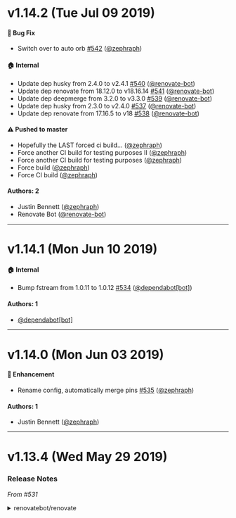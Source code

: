 # v1.14.2 (Tue Jul 09 2019)

#### 🐛  Bug Fix

- Switch over to auto orb [#542](https://github.com/artsy/renovate-config/pull/542) ([@zephraph](https://github.com/zephraph))

#### 🏠  Internal

- Update dep husky from 2.4.0 to v2.4.1 [#540](https://github.com/artsy/renovate-config/pull/540) ([@renovate-bot](https://github.com/renovate-bot))
- Update dep renovate from 18.12.0 to v18.16.14 [#541](https://github.com/artsy/renovate-config/pull/541) ([@renovate-bot](https://github.com/renovate-bot))
- Update dep deepmerge from 3.2.0 to v3.3.0 [#539](https://github.com/artsy/renovate-config/pull/539) ([@renovate-bot](https://github.com/renovate-bot))
- Update dep husky from 2.3.0 to v2.4.0 [#537](https://github.com/artsy/renovate-config/pull/537) ([@renovate-bot](https://github.com/renovate-bot))
- Update dep renovate from 17.16.5 to v18 [#538](https://github.com/artsy/renovate-config/pull/538) ([@renovate-bot](https://github.com/renovate-bot))

#### ⚠️  Pushed to master

- Hopefully the LAST forced ci build...  ([@zephraph](https://github.com/zephraph))
- Force another CI build for testing purposes II  ([@zephraph](https://github.com/zephraph))
- Force another CI build for testing purposes  ([@zephraph](https://github.com/zephraph))
- Force build  ([@zephraph](https://github.com/zephraph))
- Force CI build  ([@zephraph](https://github.com/zephraph))

#### Authors: 2

- Justin Bennett ([@zephraph](https://github.com/zephraph))
- Renovate Bot ([@renovate-bot](https://github.com/renovate-bot))

---

# v1.14.1 (Mon Jun 10 2019)

#### 🏠  Internal

- Bump fstream from 1.0.11 to 1.0.12 [#534](https://github.com/artsy/renovate-config/pull/534) ([@dependabot[bot]](https://github.com/dependabot[bot]))

#### Authors: 1

- [@dependabot[bot]](https://github.com/dependabot[bot])

---

# v1.14.0 (Mon Jun 03 2019)

#### 🚀  Enhancement

- Rename config, automatically merge pins [#535](https://github.com/artsy/renovate-config/pull/535) ([@zephraph](https://github.com/zephraph))

#### Authors: 1

- Justin Bennett ([@zephraph](https://github.com/zephraph))

---

# v1.13.4 (Wed May 29 2019)

### Release Notes

_From #531_

<details>
<summary>renovatebot/renovate</summary>

---

#### 🐛  Bug Fix

- Don't do security PRs w/ renovate [#533](https://github.com/artsy/renovate-config/pull/533) ([@zephraph](https://github.com/zephraph))

#### 🏠  Internal

- Update dep renovate from 17.14.5 to v17.16.5 [#531](https://github.com/artsy/renovate-config/pull/531) ([@renovate-bot](https://github.com/renovate-bot))

#### Authors: 2

- Justin Bennett ([@zephraph](https://github.com/zephraph))
- Renovate Bot ([@renovate-bot](https://github.com/renovate-bot))

---

# v1.13.3 (Fri May 24 2019)

#### 🐛  Bug Fix

- Explicitly ensure orb updates are enabled [#526](https://github.com/artsy/renovate-config/pull/526) ([@zephraph](https://github.com/zephraph))

#### 🏠  Internal

- Update dep renovate from 17.14.3 to v17.14.5 [#524](https://github.com/artsy/renovate-config/pull/524) ([@renovate-bot](https://github.com/renovate-bot))

#### Authors: 2

- Justin Bennett ([@zephraph](https://github.com/zephraph))
- Renovate Bot ([@renovate-bot](https://github.com/renovate-bot))

---

# v1.13.2 (Wed May 22 2019)

#### 🐛  Bug Fix

- Fix renovate config [#522](https://github.com/artsy/renovate-config/pull/522) ([@zephraph](https://github.com/zephraph))

#### 🏠  Internal

- Use renovate lib workflow [#520](https://github.com/artsy/renovate-config/pull/520) ([@zephraph](https://github.com/zephraph))

#### Authors: 1

- Justin Bennett ([@zephraph](https://github.com/zephraph))

---

# v1.13.1 (Tue May 21 2019)

#### 🐛  Bug Fix

- Use canary yarn orb to verify auto release works [#519](https://github.com/artsy/renovate-config/pull/519) ([@zephraph](https://github.com/zephraph))

#### 🏠  Internal

- Update dependency renovate to v17.14.3 [#518](https://github.com/artsy/renovate-config/pull/518) ([@renovate-bot](https://github.com/renovate-bot))
- Update dependency renovate to v17.14.1 [#517](https://github.com/artsy/renovate-config/pull/517) ([@renovate-bot](https://github.com/renovate-bot))
- Update dependency renovate to v17.14.0 [#516](https://github.com/artsy/renovate-config/pull/516) ([@renovate-bot](https://github.com/renovate-bot))
- Update dependency renovate to v17.13.0 [#515](https://github.com/artsy/renovate-config/pull/515) ([@renovate-bot](https://github.com/renovate-bot))
- Update dependency renovate to v17.12.0 [#514](https://github.com/artsy/renovate-config/pull/514) ([@renovate-bot](https://github.com/renovate-bot))
- Update dependency renovate to v17.11.6 [#513](https://github.com/artsy/renovate-config/pull/513) ([@renovate-bot](https://github.com/renovate-bot))

#### ⚠️  Pushed to master

- Use PR based canary of the yarn orb  ([@zephraph](https://github.com/zephraph))

#### Authors: 2

- Justin Bennett ([@zephraph](https://github.com/zephraph))
- Renovate Bot ([@renovate-bot](https://github.com/renovate-bot))

---

# v1.13.0 (Tue May 21 2019)

### Release Notes

_From #512_

<details>
<summary>renovatebot/renovate</summary>

_From #507_

<details>
<summary>renovatebot/renovate</summary>

_From #506_

<details>
<summary>renovatebot/renovate</summary>

_From #497_

<details>
<summary>renovatebot/renovate</summary>

_From #486_

<details>
<summary>renovatebot/renovate</summary>

_From #481_

<details>
<summary>typicode/husky</summary>

### [`v2.3.0`](https://togithub.com/typicode/husky/blob/master/CHANGELOG.md#&#8203;230)

[Compare Source](https://togithub.com/typicode/husky/compare/v2.2.0...v2.3.0)

-   Make `HUSKY_DEBUG=1` effective like `HUSKY_DEBUG=true`
-   Refactor script to point to `run-node/run-node` rather than `.bin/run-node`

</details>

---

_From #480_

<details>
<summary>renovatebot/renovate</summary>

_From #479_

<details>
<summary>renovatebot/renovate</summary>

_From #478_

<details>
<summary>renovatebot/renovate</summary>

_From #477_

<details>
<summary>renovatebot/renovate</summary>

_From #476_

<details>
<summary>renovatebot/renovate</summary>

_From #475_

<details>
<summary>renovatebot/renovate</summary>

_From #474_

<details>
<summary>renovatebot/renovate</summary>

_From #473_

<details>
<summary>renovatebot/renovate</summary>

_From #472_

<details>
<summary>renovatebot/renovate</summary>

_From #471_

<details>
<summary>renovatebot/renovate</summary>

_From #470_

<details>
<summary>renovatebot/renovate</summary>

_From #469_

<details>
<summary>renovatebot/renovate</summary>

_From #467_

<details>
<summary>renovatebot/renovate</summary>

_From #466_

<details>
<summary>renovatebot/renovate</summary>

_From #465_

<details>
<summary>renovatebot/renovate</summary>

_From #464_

<details>
<summary>renovatebot/renovate</summary>

_From #463_

<details>
<summary>renovatebot/renovate</summary>

_From #462_

<details>
<summary>renovatebot/renovate</summary>

_From #461_

<details>
<summary>renovatebot/renovate</summary>

_From #460_

<details>
<summary>renovatebot/renovate</summary>

_From #459_

<details>
<summary>artsy/auto-config</summary>

### [`v1.0.0`](https://togithub.com/artsy/auto-config/blob/master/CHANGELOG.md#v100-Mon-May-06-2019)

[Compare Source](https://togithub.com/artsy/auto-config/compare/v0.1.2...v1.0.0)

##### 💥  Breaking Change

-   Reformat config to package.json to prep for next auto release [#&#8203;15](https://togithub.com/artsy/auto-config/pull/15) ([@&#8203;zephraph](https://togithub.com/zephraph))

##### Authors: 1

-   Justin Bennett ([@&#8203;zephraph](https://togithub.com/zephraph))

* * *

</details>

---

_From #458_

<details>
<summary>artsy/auto-config</summary>

### [`v0.1.2`](https://togithub.com/artsy/auto-config/blob/master/CHANGELOG.md#v012-Mon-May-06-2019)

[Compare Source](https://togithub.com/artsy/auto-config/compare/v0.1.1...v0.1.2)

##### 🐛  Bug Fix

-   Revert "Move config to package.json to prep for next auto release" [#&#8203;14](https://togithub.com/artsy/auto-config/pull/14) ([@&#8203;zephraph](https://togithub.com/zephraph))

##### Authors: 1

-   Justin Bennett ([@&#8203;zephraph](https://togithub.com/zephraph))

* * *

### [`v0.1.1`](https://togithub.com/artsy/auto-config/blob/master/CHANGELOG.md#v011-Mon-May-06-2019)

[Compare Source](https://togithub.com/artsy/auto-config/compare/v0.1.0...v0.1.1)

##### 🐛  Bug Fix

-   Move config to package.json to prep for next auto release [#&#8203;13](https://togithub.com/artsy/auto-config/pull/13) ([@&#8203;zephraph](https://togithub.com/zephraph))

##### 🏠  Internal

-   Update yarn orb to v0.2.0 [#&#8203;12](https://togithub.com/artsy/auto-config/pull/12) ([@&#8203;renovate-bot](https://togithub.com/renovate-bot))
-   Update yarn orb to v0.1.8 [#&#8203;11](https://togithub.com/artsy/auto-config/pull/11) ([@&#8203;renovate-bot](https://togithub.com/renovate-bot))
-   Update yarn orb to v0.1.7 [#&#8203;10](https://togithub.com/artsy/auto-config/pull/10) ([@&#8203;renovate-bot](https://togithub.com/renovate-bot))
-   Update yarn orb to v0.1.6 [#&#8203;9](https://togithub.com/artsy/auto-config/pull/9) ([@&#8203;renovate-bot](https://togithub.com/renovate-bot))

##### Authors: 2

-   Justin Bennett ([@&#8203;zephraph](https://togithub.com/zephraph))
-   Renovate Bot ([@&#8203;renovate-bot](https://togithub.com/renovate-bot))

* * *

</details>

---

_From #457_

<details>
<summary>renovatebot/renovate</summary>

_From #456_

<details>
<summary>facebook/jest</summary>

### [`v24.8.0`](https://togithub.com/facebook/jest/blob/master/CHANGELOG.md#&#8203;2480)

[Compare Source](https://togithub.com/facebook/jest/compare/v24.7.1...v24.8.0)

##### Features

-   `[jest-circus]` Bind to Circus events via an optional event handler on any custom env ([#&#8203;8344](https://togithub.com/facebook/jest/pull/8344)
-   `[expect]` Improve report when matcher fails, part 15 ([#&#8203;8281](https://togithub.com/facebook/jest/pull/8281))
-   `[jest-cli]` Update `--forceExit` and "did not exit for one second" message colors ([#&#8203;8329](https://togithub.com/facebook/jest/pull/8329))
-   `[expect]` Improve report when matcher fails, part 16 ([#&#8203;8306](https://togithub.com/facebook/jest/pull/8306))
-   `[jest-runner]` Pass docblock pragmas to TestEnvironment constructor ([#&#8203;8320](https://togithub.com/facebook/jest/pull/8320))
-   `[docs]` Add DynamoDB guide ([#&#8203;8319](https://togithub.com/facebook/jest/pull/8319))
-   `[expect]` Improve report when matcher fails, part 17 ([#&#8203;8349](https://togithub.com/facebook/jest/pull/8349))
-   `[expect]` Improve report when matcher fails, part 18 ([#&#8203;8356](https://togithub.com/facebook/jest/pull/8356))
-   `[expect]` Improve report when matcher fails, part 19 ([#&#8203;8367](https://togithub.com/facebook/jest/pull/8367))

##### Fixes

-   `[jest-each]` Fix bug with placeholder values ([#&#8203;8289](https://togithub.com/facebook/jest/pull/8289))
-   `[jest-snapshot]` Inline snapshots: do not indent empty lines ([#&#8203;8277](https://togithub.com/facebook/jest/pull/8277))
-   `[@jest/runtime, @&#8203;jest/transform]` Allow custom transforms for JSON dependencies ([#&#8203;2578](https://togithub.com/facebook/jest/pull/2578))
-   `[jest-core]` Make `detectOpenHandles` imply `runInBand` ([#&#8203;8283](https://togithub.com/facebook/jest/pull/8283))
-   `[jest-haste-map]` Fix the `mapper` option which was incorrectly ignored ([#&#8203;8299](https://togithub.com/facebook/jest/pull/8299))
-   `[jest-jasmine2]` Fix describe return value warning being shown if the describe function throws ([#&#8203;8335](https://togithub.com/facebook/jest/pull/8335))
-   `[jest-environment-jsdom]` Re-declare global prototype of JSDOMEnvironment ([#&#8203;8352](https://togithub.com/facebook/jest/pull/8352))
-   `[jest-snapshot]` Handle arrays when merging snapshots ([#&#8203;7089](https://togithub.com/facebook/jest/pull/7089))
-   `[expect]` Extract names of async and generator functions ([#&#8203;8362](https://togithub.com/facebook/jest/pull/8362))
-   `[jest-runtime]` Fix virtual mocks not being unmockable after previously being mocked ([#&#8203;8396](https://togithub.com/facebook/jest/pull/8396))
-   `[jest-transform]` Replace special characters in transform cache filenames to support Windows ([#&#8203;8353](https://togithub.com/facebook/jest/pull/8353))
-   `[jest-config]` Allow exactly one project ([#&#8203;7498](https://togithub.com/facebook/jest/pull/7498))

##### Chore & Maintenance

-   `[expect]` Fix label and add opposite assertion for toEqual tests ([#&#8203;8288](https://togithub.com/facebook/jest/pull/8288))
-   `[docs]` Mention Jest MongoDB Preset ([#&#8203;8318](https://togithub.com/facebook/jest/pull/8318))
-   `[@jest/reporters]` Migrate away from `istanbul-api` ([#&#8203;8294](https://togithub.com/facebook/jest/pull/8294))
-   `[*]` Delete obsolete emails tag from header comment in test files ([#&#8203;8377](https://togithub.com/facebook/jest/pull/8377))
-   `[expect]` optimize compare nodes ([#&#8203;8368](https://togithub.com/facebook/jest/pull/8368))
-   `[docs]` Fix typo in MockFunctionAPI.md ([#&#8203;8406](https://togithub.com/facebook/jest/pull/8406))

##### Performance

-   `[jest-runtime]` Fix module registry memory leak ([#&#8203;8282](https://togithub.com/facebook/jest/pull/8282))
-   `[jest-resolve]` optimize resolve module path ([#&#8203;8388](https://togithub.com/facebook/jest/pull/8388))
-   `[jest-resolve]` cache current directory ([#&#8203;8412](https://togithub.com/facebook/jest/pull/8412))
-   `[jest-get-type]` Simplify checking for primitive ([#&#8203;8416](https://togithub.com/facebook/jest/pull/8416))

</details>

---

_From #455_

<details>
<summary>renovatebot/renovate</summary>

_From #454_

<details>
<summary>renovatebot/renovate</summary>

_From #453_

<details>
<summary>renovatebot/renovate</summary>

_From #452_

<details>
<summary>renovatebot/renovate</summary>

_From #451_

<details>
<summary>renovatebot/renovate</summary>

_From #450_

<details>
<summary>typicode/husky</summary>

### [`v2.2.0`](https://togithub.com/typicode/husky/blob/master/CHANGELOG.md#&#8203;220)

[Compare Source](https://togithub.com/typicode/husky/compare/v2.1.0...v2.2.0)

-   Improve Git worktree support

</details>

---

_From #449_

<details>
<summary>renovatebot/renovate</summary>

_From #448_

<details>
<summary>renovatebot/renovate</summary>

_From #447_

<details>
<summary>renovatebot/renovate</summary>

_From #446_

<details>
<summary>renovatebot/renovate</summary>

---

#### 🚀  Enhancement

- Create dep PRs for any omkase packages [#509](https://github.com/artsy/renovate-config/pull/509) ([@zephraph](https://github.com/zephraph))

#### 🏠  Internal

- Update dependency renovate to v17.11.4 [#512](https://github.com/artsy/renovate-config/pull/512) ([@renovate-bot](https://github.com/renovate-bot))
- Update dependency renovate to v17.11.3 [#511](https://github.com/artsy/renovate-config/pull/511) ([@renovate-bot](https://github.com/renovate-bot))
- Update dependency renovate to v17.11.1 [#507](https://github.com/artsy/renovate-config/pull/507) ([@renovate-bot](https://github.com/renovate-bot))
- Update yarn orb to v1.1.1 [#508](https://github.com/artsy/renovate-config/pull/508) ([@renovate-bot](https://github.com/renovate-bot))
- Update dependency renovate to v17.11.0 [#506](https://github.com/artsy/renovate-config/pull/506) ([@renovate-bot](https://github.com/renovate-bot))
- Update dependency renovate to v17.10.2 [#505](https://github.com/artsy/renovate-config/pull/505) ([@renovate-bot](https://github.com/renovate-bot))
- Update dependency renovate to v17.9.0 [#504](https://github.com/artsy/renovate-config/pull/504) ([@renovate-bot](https://github.com/renovate-bot))
- Update dependency renovate to v17.8.4 [#503](https://github.com/artsy/renovate-config/pull/503) ([@renovate-bot](https://github.com/renovate-bot))
- Update dependency renovate to v17.8.3 [#502](https://github.com/artsy/renovate-config/pull/502) ([@renovate-bot](https://github.com/renovate-bot))
- Update dependency renovate to v17.8.2 [#501](https://github.com/artsy/renovate-config/pull/501) ([@renovate-bot](https://github.com/renovate-bot))
- Update dependency renovate to v17.8.0 [#500](https://github.com/artsy/renovate-config/pull/500) ([@renovate-bot](https://github.com/renovate-bot))
- Update dependency renovate to v17.7.11 [#499](https://github.com/artsy/renovate-config/pull/499) ([@renovate-bot](https://github.com/renovate-bot))
- Update dependency renovate to v17.7.10 [#498](https://github.com/artsy/renovate-config/pull/498) ([@renovate-bot](https://github.com/renovate-bot))
- Update dependency renovate to v17.7.9 [#497](https://github.com/artsy/renovate-config/pull/497) ([@renovate-bot](https://github.com/renovate-bot))
- Update dependency renovate to v17.7.8 [#496](https://github.com/artsy/renovate-config/pull/496) ([@renovate-bot](https://github.com/renovate-bot))
- Update dependency renovate to v17.7.7 [#495](https://github.com/artsy/renovate-config/pull/495) ([@renovate-bot](https://github.com/renovate-bot))
- Update dependency renovate to v17.7.6 [#494](https://github.com/artsy/renovate-config/pull/494) ([@renovate-bot](https://github.com/renovate-bot))
- Update dependency renovate to v17.7.4 [#493](https://github.com/artsy/renovate-config/pull/493) ([@renovate-bot](https://github.com/renovate-bot))
- Update dependency renovate to v17.7.2 [#492](https://github.com/artsy/renovate-config/pull/492) ([@renovate-bot](https://github.com/renovate-bot))
- Update dependency renovate to v17.6.5 [#491](https://github.com/artsy/renovate-config/pull/491) ([@renovate-bot](https://github.com/renovate-bot))
- Update dependency renovate to v17.6.4 [#490](https://github.com/artsy/renovate-config/pull/490) ([@renovate-bot](https://github.com/renovate-bot))
- Update dependency renovate to v17.6.3 [#489](https://github.com/artsy/renovate-config/pull/489) ([@renovate-bot](https://github.com/renovate-bot))
- Update dependency renovate to v17.6.1 [#488](https://github.com/artsy/renovate-config/pull/488) ([@renovate-bot](https://github.com/renovate-bot))
- Update dependency renovate to v17.5.1 [#487](https://github.com/artsy/renovate-config/pull/487) ([@renovate-bot](https://github.com/renovate-bot))
- Update dependency renovate to v17.5.0 [#486](https://github.com/artsy/renovate-config/pull/486) ([@renovate-bot](https://github.com/renovate-bot))
- Update dependency renovate to v17.4.1 [#485](https://github.com/artsy/renovate-config/pull/485) ([@renovate-bot](https://github.com/renovate-bot))
- Update dependency renovate to v17.3.9 [#484](https://github.com/artsy/renovate-config/pull/484) ([@renovate-bot](https://github.com/renovate-bot))
- Update dependency renovate to v17.3.8 [#483](https://github.com/artsy/renovate-config/pull/483) ([@renovate-bot](https://github.com/renovate-bot))
- Update dependency renovate to v17.3.5 [#482](https://github.com/artsy/renovate-config/pull/482) ([@renovate-bot](https://github.com/renovate-bot))
- Update dependency husky to v2.3.0 [#481](https://github.com/artsy/renovate-config/pull/481) ([@renovate-bot](https://github.com/renovate-bot))
- Update dependency renovate to v17.3.3 [#480](https://github.com/artsy/renovate-config/pull/480) ([@renovate-bot](https://github.com/renovate-bot))
- Update dependency renovate to v17.3.1 [#479](https://github.com/artsy/renovate-config/pull/479) ([@renovate-bot](https://github.com/renovate-bot))
- Update dependency renovate to v17.3.0 [#478](https://github.com/artsy/renovate-config/pull/478) ([@renovate-bot](https://github.com/renovate-bot))
- Update dependency renovate to v17.2.7 [#477](https://github.com/artsy/renovate-config/pull/477) ([@renovate-bot](https://github.com/renovate-bot))
- Update dependency renovate to v17.2.5 [#476](https://github.com/artsy/renovate-config/pull/476) ([@renovate-bot](https://github.com/renovate-bot))
- Update dependency renovate to v17.2.4 [#475](https://github.com/artsy/renovate-config/pull/475) ([@renovate-bot](https://github.com/renovate-bot))
- Update dependency renovate to v17.2.3 [#474](https://github.com/artsy/renovate-config/pull/474) ([@renovate-bot](https://github.com/renovate-bot))
- Update dependency renovate to v17.2.2 [#473](https://github.com/artsy/renovate-config/pull/473) ([@renovate-bot](https://github.com/renovate-bot))
- Update dependency renovate to v17.2.1 [#472](https://github.com/artsy/renovate-config/pull/472) ([@renovate-bot](https://github.com/renovate-bot))
- Update dependency renovate to v17.2.0 [#471](https://github.com/artsy/renovate-config/pull/471) ([@renovate-bot](https://github.com/renovate-bot))
- Update dependency renovate to v17.1.0 [#470](https://github.com/artsy/renovate-config/pull/470) ([@renovate-bot](https://github.com/renovate-bot))
- Update dependency renovate to v17 [#469](https://github.com/artsy/renovate-config/pull/469) ([@renovate-bot](https://github.com/renovate-bot) [@zephraph](https://github.com/zephraph))
- Update dependency renovate to v16.13.5 [#467](https://github.com/artsy/renovate-config/pull/467) ([@renovate-bot](https://github.com/renovate-bot))
- Update dependency renovate to v16.13.4 [#466](https://github.com/artsy/renovate-config/pull/466) ([@renovate-bot](https://github.com/renovate-bot))
- Update dependency renovate to v16.13.3 [#465](https://github.com/artsy/renovate-config/pull/465) ([@renovate-bot](https://github.com/renovate-bot))
- Update dependency renovate to v16.13.1 [#464](https://github.com/artsy/renovate-config/pull/464) ([@renovate-bot](https://github.com/renovate-bot))
- Update dependency renovate to v16.13.0 [#463](https://github.com/artsy/renovate-config/pull/463) ([@renovate-bot](https://github.com/renovate-bot))
- Update dependency renovate to v16.12.2 [#462](https://github.com/artsy/renovate-config/pull/462) ([@renovate-bot](https://github.com/renovate-bot))
- Update dependency renovate to v16.12.1 [#461](https://github.com/artsy/renovate-config/pull/461) ([@renovate-bot](https://github.com/renovate-bot))
- Update dependency renovate to v16.12.0 [#460](https://github.com/artsy/renovate-config/pull/460) ([@renovate-bot](https://github.com/renovate-bot))
- Update dependency @artsy/auto-config to v1 [#459](https://github.com/artsy/renovate-config/pull/459) ([@renovate-bot](https://github.com/renovate-bot))
- Update dependency @artsy/auto-config to v0.1.2 [#458](https://github.com/artsy/renovate-config/pull/458) ([@renovate-bot](https://github.com/renovate-bot))
- Update dependency renovate to v16.11.0 [#457](https://github.com/artsy/renovate-config/pull/457) ([@renovate-bot](https://github.com/renovate-bot))
- Update dependency jest to v24.8.0 [#456](https://github.com/artsy/renovate-config/pull/456) ([@renovate-bot](https://github.com/renovate-bot))
- Update dependency renovate to v16.10.8 [#455](https://github.com/artsy/renovate-config/pull/455) ([@renovate-bot](https://github.com/renovate-bot))
- Update dependency renovate to v16.10.7 [#454](https://github.com/artsy/renovate-config/pull/454) ([@renovate-bot](https://github.com/renovate-bot))
- Update dependency renovate to v16.10.6 [#453](https://github.com/artsy/renovate-config/pull/453) ([@renovate-bot](https://github.com/renovate-bot))
- Update dependency renovate to v16.10.4 [#452](https://github.com/artsy/renovate-config/pull/452) ([@renovate-bot](https://github.com/renovate-bot))
- Update dependency renovate to v16.10.3 [#451](https://github.com/artsy/renovate-config/pull/451) ([@renovate-bot](https://github.com/renovate-bot))
- Update dependency husky to v2.2.0 [#450](https://github.com/artsy/renovate-config/pull/450) ([@renovate-bot](https://github.com/renovate-bot))
- Update dependency renovate to v16.10.1 [#449](https://github.com/artsy/renovate-config/pull/449) ([@renovate-bot](https://github.com/renovate-bot))
- Update dependency renovate to v16.10.0 [#448](https://github.com/artsy/renovate-config/pull/448) ([@renovate-bot](https://github.com/renovate-bot))
- Update dependency renovate to v16.9.2 [#447](https://github.com/artsy/renovate-config/pull/447) ([@renovate-bot](https://github.com/renovate-bot))
- Update dependency renovate to v16.9.0 [#446](https://github.com/artsy/renovate-config/pull/446) ([@renovate-bot](https://github.com/renovate-bot))

#### Authors: 2

- Justin Bennett ([@zephraph](https://github.com/zephraph))
- Renovate Bot ([@renovate-bot](https://github.com/renovate-bot))

---

# v1.12.1 (Wed May 01 2019)

#### 🐛  Bug Fix

- Fix malformed @artsy:lib config [#445](https://github.com/artsy/renovate-config/pull/445) ([@zephraph](https://github.com/zephraph))

#### Authors: 1

- Justin Bennett ([@zephraph](https://github.com/zephraph))

---

# v1.12.0 (Tue Apr 30 2019)

#### 🚀  Enhancement

- Always default to trivial on dep updates [#444](https://github.com/artsy/renovate-config/pull/444) ([@zephraph](https://github.com/zephraph))

#### Authors: 1

- Justin Bennett ([@zephraph](https://github.com/zephraph))

---

# v1.11.1 (Tue Apr 30 2019)

#### 🐛  Bug Fix

- Ensure minor dep updates are automerged [#443](https://github.com/artsy/renovate-config/pull/443) ([@zephraph](https://github.com/zephraph))

#### Authors: 1

- Justin Bennett ([@zephraph](https://github.com/zephraph))

---

# v1.11.0 (Tue Apr 30 2019)

#### 🚀  Enhancement

- Create a group for non-artsy dependencies [#442](https://github.com/artsy/renovate-config/pull/442) ([@zephraph](https://github.com/zephraph))

#### Authors: 1

- Justin Bennett ([@zephraph](https://github.com/zephraph))

---

# v1.10.2 (Tue Apr 30 2019)

#### 🐛  Bug Fix

- auto merge minors by default, make artsy specific pr comments [#441](https://github.com/artsy/renovate-config/pull/441) ([@zephraph](https://github.com/zephraph))

#### 🏠  Internal

- Update dependency renovate to v16.8.2 [#439](https://github.com/artsy/renovate-config/pull/439) ([@renovate-bot](https://github.com/renovate-bot))

#### Authors: 2

- Justin Bennett ([@zephraph](https://github.com/zephraph))
- Renovate Bot ([@renovate-bot](https://github.com/renovate-bot))

---

# v1.10.1 (Tue Apr 30 2019)

#### 🐛  Bug Fix

- Don't use version label on apps [#440](https://github.com/artsy/renovate-config/pull/440) ([@zephraph](https://github.com/zephraph))

#### 🏠  Internal

- Update dependency renovate to v16.8.1 [#438](https://github.com/artsy/renovate-config/pull/438) ([@renovate-bot](https://github.com/renovate-bot))
- Update dependency renovate to v16.8.0 [#437](https://github.com/artsy/renovate-config/pull/437) ([@renovate-bot](https://github.com/renovate-bot))
- Update dependency renovate to v16.7.5 [#436](https://github.com/artsy/renovate-config/pull/436) ([@renovate-bot](https://github.com/renovate-bot))

#### Authors: 2

- Justin Bennett ([@zephraph](https://github.com/zephraph))
- Renovate Bot ([@renovate-bot](https://github.com/renovate-bot))

---

# v1.10.0 (Mon Apr 29 2019)

#### 🚀  Enhancement

- Automerge minors on issue approvals [#435](https://github.com/artsy/renovate-config/pull/435) ([@zephraph](https://github.com/zephraph))

#### Authors: 1

- Justin Bennett ([@zephraph](https://github.com/zephraph))

---

# v1.9.1 (Sun Apr 28 2019)

#### 🐛  Bug Fix

- Remove global master issue flag as it's no longer needed [#434](https://github.com/artsy/renovate-config/pull/434) ([@zephraph](https://github.com/zephraph))

#### 🏠  Internal

- Update dependency renovate to v16.7.4 [#433](https://github.com/artsy/renovate-config/pull/433) ([@renovate-bot](https://github.com/renovate-bot))
- Update dependency renovate to v16.7.1 [#432](https://github.com/artsy/renovate-config/pull/432) ([@renovate-bot](https://github.com/renovate-bot))
- Update dependency renovate to v16.7.0 [#431](https://github.com/artsy/renovate-config/pull/431) ([@renovate-bot](https://github.com/renovate-bot))
- Pin dependencies [#430](https://github.com/artsy/renovate-config/pull/430) ([@renovate-bot](https://github.com/renovate-bot))

#### Authors: 2

- Justin Bennett ([@zephraph](https://github.com/zephraph))
- Renovate Bot ([@renovate-bot](https://github.com/renovate-bot))

---

# v1.9.0 (Sun Apr 28 2019)

#### 🚀  Enhancement

- Add app & lib presets [#429](https://github.com/artsy/renovate-config/pull/429) ([@zephraph](https://github.com/zephraph))

#### Authors: 1

- Justin Bennett ([@zephraph](https://github.com/zephraph))

---

# v1.8.2 (Sat Apr 27 2019)

#### 🐛  Bug Fix

- Add masterIssue to attempt to force masterIssueApproval [#428](https://github.com/artsy/renovate-config/pull/428) ([@zephraph](https://github.com/zephraph))

#### 🏠  Internal

- Update dependency renovate to v16.6.3 [#427](https://github.com/artsy/renovate-config/pull/427) ([@renovate-bot](https://github.com/renovate-bot))

#### Authors: 2

- Justin Bennett ([@zephraph](https://github.com/zephraph))
- Renovate Bot ([@renovate-bot](https://github.com/renovate-bot))

---

# v1.8.1 (Fri Apr 26 2019)

#### 🐛  Bug Fix

- Make approval workflow duplicate of default [#426](https://github.com/artsy/renovate-config/pull/426) ([@zephraph](https://github.com/zephraph))

#### 🏠  Internal

- Update dependency renovate to v16.6.2 [#425](https://github.com/artsy/renovate-config/pull/425) ([@renovate-bot](https://github.com/renovate-bot))

#### Authors: 2

- Justin Bennett ([@zephraph](https://github.com/zephraph))
- Renovate Bot ([@renovate-bot](https://github.com/renovate-bot))

---

# v1.8.0 (Fri Apr 26 2019)

#### 🚀  Enhancement

- Update yarn orb [#422](https://github.com/artsy/renovate-config/pull/422) ([@zephraph](https://github.com/zephraph))
- Adds new approval workflow [#416](https://github.com/artsy/renovate-config/pull/416) ([@zephraph](https://github.com/zephraph))

#### 🏠  Internal

- Update dependency renovate to v16.6.1 [#424](https://github.com/artsy/renovate-config/pull/424) ([@renovate-bot](https://github.com/renovate-bot))
- Update dependency renovate to v16.5.11 [#423](https://github.com/artsy/renovate-config/pull/423) ([@renovate-bot](https://github.com/renovate-bot))
- Update dependency renovate to v16.5.10 [#421](https://github.com/artsy/renovate-config/pull/421) ([@renovate-bot](https://github.com/renovate-bot))
- Update dependency renovate to v16.5.9 [#420](https://github.com/artsy/renovate-config/pull/420) ([@renovate-bot](https://github.com/renovate-bot))
- Update dependency renovate to v16.5.8 [#419](https://github.com/artsy/renovate-config/pull/419) ([@renovate-bot](https://github.com/renovate-bot))
- Update dependency renovate to v16.5.7 [#418](https://github.com/artsy/renovate-config/pull/418) ([@renovate-bot](https://github.com/renovate-bot))
- Update dependency renovate to v16.5.5 [#417](https://github.com/artsy/renovate-config/pull/417) ([@renovate-bot](https://github.com/renovate-bot))
- Update dependency renovate to v16.5.4 [#415](https://github.com/artsy/renovate-config/pull/415) ([@renovate-bot](https://github.com/renovate-bot))
- Update dependency renovate to v16.5.3 [#414](https://github.com/artsy/renovate-config/pull/414) ([@renovate-bot](https://github.com/renovate-bot))
- Update dependency renovate to v16.5.2 [#413](https://github.com/artsy/renovate-config/pull/413) ([@renovate-bot](https://github.com/renovate-bot))
- Update dependency renovate to v16.5.1 [#412](https://github.com/artsy/renovate-config/pull/412) ([@renovate-bot](https://github.com/renovate-bot))
- Update dependency renovate to v16.3.0 [#411](https://github.com/artsy/renovate-config/pull/411) ([@renovate-bot](https://github.com/renovate-bot))
- Update dependency renovate to v16.2.0 [#410](https://github.com/artsy/renovate-config/pull/410) ([@renovate-bot](https://github.com/renovate-bot))
- Update dependency renovate to v16.1.5 [#409](https://github.com/artsy/renovate-config/pull/409) ([@renovate-bot](https://github.com/renovate-bot))
- Update dependency renovate to v16.1.3 [#408](https://github.com/artsy/renovate-config/pull/408) ([@renovate-bot](https://github.com/renovate-bot))
- Update dependency renovate to v16.1.2 [#407](https://github.com/artsy/renovate-config/pull/407) ([@renovate-bot](https://github.com/renovate-bot))
- Update dependency renovate to v16.1.1 [#406](https://github.com/artsy/renovate-config/pull/406) ([@renovate-bot](https://github.com/renovate-bot))
- Update dependency renovate to v16.1.0 [#405](https://github.com/artsy/renovate-config/pull/405) ([@renovate-bot](https://github.com/renovate-bot))
- Update dependency renovate to v16.0.5 [#404](https://github.com/artsy/renovate-config/pull/404) ([@renovate-bot](https://github.com/renovate-bot))
- Update dependency renovate to v16.0.4 [#403](https://github.com/artsy/renovate-config/pull/403) ([@renovate-bot](https://github.com/renovate-bot))
- Update dependency renovate to v16 [#402](https://github.com/artsy/renovate-config/pull/402) ([@renovate-bot](https://github.com/renovate-bot))
- Update dependency renovate to v15.17.1 [#401](https://github.com/artsy/renovate-config/pull/401) ([@renovate-bot](https://github.com/renovate-bot))
- Update dependency renovate to v15.17.0 [#400](https://github.com/artsy/renovate-config/pull/400) ([@renovate-bot](https://github.com/renovate-bot))
- Update dependency renovate to v15.15.1 [#399](https://github.com/artsy/renovate-config/pull/399) ([@renovate-bot](https://github.com/renovate-bot))
- Update dependency renovate to v15.15.0 [#398](https://github.com/artsy/renovate-config/pull/398) ([@renovate-bot](https://github.com/renovate-bot))
- Update dependency renovate to v15.14.0 [#397](https://github.com/artsy/renovate-config/pull/397) ([@renovate-bot](https://github.com/renovate-bot))
- Update dependency renovate to v15.13.3 [#396](https://github.com/artsy/renovate-config/pull/396) ([@renovate-bot](https://github.com/renovate-bot))
- Update dependency renovate to v15.13.1 [#395](https://github.com/artsy/renovate-config/pull/395) ([@renovate-bot](https://github.com/renovate-bot))
- Update dependency renovate to v15.13.0  ([@renovate-bot](https://github.com/renovate-bot))
- Update dependency renovate to v15.12.2  ([@renovate-bot](https://github.com/renovate-bot))
- Update dependency renovate to v15.11.6  ([@renovate-bot](https://github.com/renovate-bot))
- Update dependency renovate to v15.11.5  ([@renovate-bot](https://github.com/renovate-bot))
- Update dependency renovate to v15.11.3  ([@renovate-bot](https://github.com/renovate-bot))
- Update dependency renovate to v15.11.1  ([@renovate-bot](https://github.com/renovate-bot))
- Update dependency renovate to v15.11.0  ([@renovate-bot](https://github.com/renovate-bot))
- Update dependency renovate to v15.10.2  ([@renovate-bot](https://github.com/renovate-bot))
- Update dependency renovate to v15.10.1  ([@renovate-bot](https://github.com/renovate-bot))
- Update dependency renovate to v15.10.0  ([@renovate-bot](https://github.com/renovate-bot))
- Update dependency renovate to v15.9.0  ([@renovate-bot](https://github.com/renovate-bot))
- Update dependency renovate to v15.8.1  ([@renovate-bot](https://github.com/renovate-bot))
- Update dependency renovate to v15.7.0  ([@renovate-bot](https://github.com/renovate-bot))
- Update dependency renovate to v15.6.1  ([@renovate-bot](https://github.com/renovate-bot))
- Update dependency renovate to v15.6.0  ([@renovate-bot](https://github.com/renovate-bot))
- Update dependency renovate to v15.5.3  ([@renovate-bot](https://github.com/renovate-bot))
- Update dependency renovate to v15.5.2  ([@renovate-bot](https://github.com/renovate-bot))
- Update dependency renovate to v15.4.3  ([@renovate-bot](https://github.com/renovate-bot))
- Update dependency renovate to v15.2.7  ([@renovate-bot](https://github.com/renovate-bot))
- Update dependency renovate to v15.2.5  ([@renovate-bot](https://github.com/renovate-bot))
- Update dependency renovate to v15.2.3  ([@renovate-bot](https://github.com/renovate-bot))
- Update dependency renovate to v15.2.0  ([@renovate-bot](https://github.com/renovate-bot))
- Update dependency renovate to v15.1.3  ([@renovate-bot](https://github.com/renovate-bot))
- Update dependency jest to v24.7.1  ([@renovate-bot](https://github.com/renovate-bot))
- Update dependency renovate to v15.1.2  ([@renovate-bot](https://github.com/renovate-bot))
- Update dependency jest to v24.7.0  ([@renovate-bot](https://github.com/renovate-bot))
- Update dependency renovate to v15.1.1  ([@renovate-bot](https://github.com/renovate-bot))
- Update dependency renovate to v15  ([@renovate-bot](https://github.com/renovate-bot))
- Update dependency jest to v24.6.0  ([@renovate-bot](https://github.com/renovate-bot))
- Update dependency renovate to v14.59.4  ([@renovate-bot](https://github.com/renovate-bot))
- Update dependency renovate to v14.59.1  ([@renovate-bot](https://github.com/renovate-bot))
- Update dependency renovate to v14.58.1  ([@renovate-bot](https://github.com/renovate-bot))
- Update dependency renovate to v14.58.0  ([@renovate-bot](https://github.com/renovate-bot))
- Update dependency renovate to v14.57.6  ([@renovate-bot](https://github.com/renovate-bot))
- Update dependency renovate to v14.57.5  ([@renovate-bot](https://github.com/renovate-bot))
- Update dependency renovate to v14.57.4  ([@renovate-bot](https://github.com/renovate-bot))
- Update dependency renovate to v14.57.3  ([@renovate-bot](https://github.com/renovate-bot))
- Update dependency renovate to v14.57.2  ([@renovate-bot](https://github.com/renovate-bot))
- Update dependency renovate to v14.57.1  ([@renovate-bot](https://github.com/renovate-bot))
- Update dependency renovate to v14.57.0  ([@renovate-bot](https://github.com/renovate-bot))
- Update dependency renovate to v14.56.9  ([@renovate-bot](https://github.com/renovate-bot))
- Update dependency renovate to v14.56.7  ([@renovate-bot](https://github.com/renovate-bot))
- Update dependency renovate to v14.56.5  ([@renovate-bot](https://github.com/renovate-bot))
- Update dependency renovate to v14.56.4  ([@renovate-bot](https://github.com/renovate-bot))
- Update dependency renovate to v14.56.0  ([@renovate-bot](https://github.com/renovate-bot))
- Update dependency renovate to v14.55.3  ([@renovate-bot](https://github.com/renovate-bot))
- Update dependency renovate to v14.55.2  ([@renovate-bot](https://github.com/renovate-bot))
- Update dependency renovate to v14.55.0  ([@renovate-bot](https://github.com/renovate-bot))
- Update dependency renovate to v14.54.10  ([@renovate-bot](https://github.com/renovate-bot))
- Update dependency renovate to v14.54.9  ([@renovate-bot](https://github.com/renovate-bot))
- Update dependency renovate to v14.54.7  ([@renovate-bot](https://github.com/renovate-bot))
- Update dependency renovate to v14.54.6  ([@renovate-bot](https://github.com/renovate-bot))
- Update dependency renovate to v14.54.5  ([@renovate-bot](https://github.com/renovate-bot))
- Update dependency renovate to v14.54.4  ([@renovate-bot](https://github.com/renovate-bot))
- Update dependency renovate to v14.54.2  ([@renovate-bot](https://github.com/renovate-bot))
- Update dependency renovate to v14.54.1  ([@renovate-bot](https://github.com/renovate-bot))

#### ⚠️  Pushed to master

- Force a deployment  ([@zephraph](https://github.com/zephraph))

#### Authors: 2

- Justin Bennett ([@zephraph](https://github.com/zephraph))
- Renovate Bot ([@renovate-bot](https://github.com/renovate-bot))

---

# v1.7.1 (Mon Mar 18 2019)

#### 🐛  Bug Fix

- Remove dedupe process from renovate [#338](https://github.com/artsy/renovate-config/pull/338) ([@zephraph](https://github.com/zephraph))

#### 🏠  Internal

- Update dependency renovate to v14.53.12 [#337](https://github.com/artsy/renovate-config/pull/337) ([@renovate-bot](https://github.com/renovate-bot))
- Update dependency renovate to v14.53.11 [#336](https://github.com/artsy/renovate-config/pull/336) ([@renovate-bot](https://github.com/renovate-bot))
- Update dependency renovate to v14.53.9 [#335](https://github.com/artsy/renovate-config/pull/335) ([@renovate-bot](https://github.com/renovate-bot))
- Update dependency renovate to v14.53.6 [#334](https://github.com/artsy/renovate-config/pull/334) ([@renovate-bot](https://github.com/renovate-bot))
- Update dependency renovate to v14.53.5 [#333](https://github.com/artsy/renovate-config/pull/333) ([@renovate-bot](https://github.com/renovate-bot))
- Update dependency renovate to v14.53.3 [#332](https://github.com/artsy/renovate-config/pull/332) ([@renovate-bot](https://github.com/renovate-bot))
- Update dependency renovate to v14.53.1 [#331](https://github.com/artsy/renovate-config/pull/331) ([@renovate-bot](https://github.com/renovate-bot))
- Update dependency renovate to v14.53.0 [#330](https://github.com/artsy/renovate-config/pull/330) ([@renovate-bot](https://github.com/renovate-bot))
- Update dependency renovate to v14.52.3 [#329](https://github.com/artsy/renovate-config/pull/329) ([@renovate-bot](https://github.com/renovate-bot))
- Update dependency renovate to v14.51.0 [#328](https://github.com/artsy/renovate-config/pull/328) ([@renovate-bot](https://github.com/renovate-bot))
- Update yarn orb to v0.2.0 [#327](https://github.com/artsy/renovate-config/pull/327) ([@renovate-bot](https://github.com/renovate-bot))
- Update dependency renovate to v14.50.3 [#326](https://github.com/artsy/renovate-config/pull/326) ([@renovate-bot](https://github.com/renovate-bot))
- Update dependency renovate to v14.50.0 [#325](https://github.com/artsy/renovate-config/pull/325) ([@renovate-bot](https://github.com/renovate-bot))
- Update dependency renovate to v14.48.1 [#324](https://github.com/artsy/renovate-config/pull/324) ([@renovate-bot](https://github.com/renovate-bot))
- Update dependency renovate to v14.48.0 [#323](https://github.com/artsy/renovate-config/pull/323) ([@renovate-bot](https://github.com/renovate-bot))
- Update dependency renovate to v14.47.3 [#322](https://github.com/artsy/renovate-config/pull/322) ([@renovate-bot](https://github.com/renovate-bot))
- Update dependency jest to v24.5.0 [#321](https://github.com/artsy/renovate-config/pull/321) ([@renovate-bot](https://github.com/renovate-bot))
- Update dependency renovate to v14.47.1 [#320](https://github.com/artsy/renovate-config/pull/320) ([@renovate-bot](https://github.com/renovate-bot))
- Update dependency renovate to v14.46.3 [#319](https://github.com/artsy/renovate-config/pull/319) ([@renovate-bot](https://github.com/renovate-bot))
- Update dependency renovate to v14.46.0 [#318](https://github.com/artsy/renovate-config/pull/318) ([@renovate-bot](https://github.com/renovate-bot))
- Update dependency jest to v24.4.0 [#317](https://github.com/artsy/renovate-config/pull/317) ([@renovate-bot](https://github.com/renovate-bot))
- Update dependency renovate to v14.45.4 [#316](https://github.com/artsy/renovate-config/pull/316) ([@renovate-bot](https://github.com/renovate-bot))
- Update dependency renovate to v14.45.3 [#315](https://github.com/artsy/renovate-config/pull/315) ([@renovate-bot](https://github.com/renovate-bot))

#### Authors: 2

- Justin Bennett ([@zephraph](https://github.com/zephraph))
- Renovate Bot ([@renovate-bot](https://github.com/renovate-bot))

---

# v1.7.0 (Mon Mar 11 2019)

#### 🚀  Enhancement

- Run yarn dedupe on dependency updates [#313](https://github.com/artsy/renovate-config/pull/313) ([@zephraph](https://github.com/zephraph))

#### 🏠  Internal

- Update dependency renovate to v14.45.1 [#314](https://github.com/artsy/renovate-config/pull/314) ([@renovate-bot](https://github.com/renovate-bot))
- Update dependency renovate to v14.44.0 [#312](https://github.com/artsy/renovate-config/pull/312) ([@renovate-bot](https://github.com/renovate-bot))
- Update dependency renovate to v14.43.4 [#311](https://github.com/artsy/renovate-config/pull/311) ([@renovate-bot](https://github.com/renovate-bot))
- Update dependency renovate to v14.43.2 [#310](https://github.com/artsy/renovate-config/pull/310) ([@renovate-bot](https://github.com/renovate-bot))
- Update dependency renovate to v14.43.0 [#309](https://github.com/artsy/renovate-config/pull/309) ([@renovate-bot](https://github.com/renovate-bot))
- Update dependency renovate to v14.42.7 [#308](https://github.com/artsy/renovate-config/pull/308) ([@renovate-bot](https://github.com/renovate-bot))
- Update dependency renovate to v14.42.6 [#307](https://github.com/artsy/renovate-config/pull/307) ([@renovate-bot](https://github.com/renovate-bot))
- Update dependency renovate to v14.42.5 [#306](https://github.com/artsy/renovate-config/pull/306) ([@renovate-bot](https://github.com/renovate-bot))
- Update dependency renovate to v14.42.4 [#305](https://github.com/artsy/renovate-config/pull/305) ([@renovate-bot](https://github.com/renovate-bot))
- Update dependency renovate to v14.42.3 [#304](https://github.com/artsy/renovate-config/pull/304) ([@renovate-bot](https://github.com/renovate-bot))
- Update dependency renovate to v14.42.2 [#303](https://github.com/artsy/renovate-config/pull/303) ([@renovate-bot](https://github.com/renovate-bot))
- Update dependency renovate to v14.42.0 [#302](https://github.com/artsy/renovate-config/pull/302) ([@renovate-bot](https://github.com/renovate-bot))
- Update dependency jest to v24.3.1 [#301](https://github.com/artsy/renovate-config/pull/301) ([@renovate-bot](https://github.com/renovate-bot))
- Update dependency renovate to v14.41.0 [#300](https://github.com/artsy/renovate-config/pull/300) ([@renovate-bot](https://github.com/renovate-bot))
- Update dependency renovate to v14.40.0 [#299](https://github.com/artsy/renovate-config/pull/299) ([@renovate-bot](https://github.com/renovate-bot))
- Update dependency jest to v24.3.0 [#298](https://github.com/artsy/renovate-config/pull/298) ([@renovate-bot](https://github.com/renovate-bot))
- Update dependency renovate to v14.39.6 [#297](https://github.com/artsy/renovate-config/pull/297) ([@renovate-bot](https://github.com/renovate-bot))
- Update dependency renovate to v14.39.3 [#296](https://github.com/artsy/renovate-config/pull/296) ([@renovate-bot](https://github.com/renovate-bot))
- Update dependency renovate to v14.39.0 [#295](https://github.com/artsy/renovate-config/pull/295) ([@renovate-bot](https://github.com/renovate-bot))
- Update dependency renovate to v14.38.0 [#294](https://github.com/artsy/renovate-config/pull/294) ([@renovate-bot](https://github.com/renovate-bot))
- Update dependency renovate to v14.37.8 [#293](https://github.com/artsy/renovate-config/pull/293) ([@renovate-bot](https://github.com/renovate-bot))
- Update dependency renovate to v14.37.6 [#292](https://github.com/artsy/renovate-config/pull/292) ([@renovate-bot](https://github.com/renovate-bot))
- Update dependency renovate to v14.37.2 [#291](https://github.com/artsy/renovate-config/pull/291) ([@renovate-bot](https://github.com/renovate-bot))
- Update dependency renovate to v14.37.1 [#290](https://github.com/artsy/renovate-config/pull/290) ([@renovate-bot](https://github.com/renovate-bot))
- Update dependency renovate to v14.37.0 [#289](https://github.com/artsy/renovate-config/pull/289) ([@renovate-bot](https://github.com/renovate-bot))
- Update dependency renovate to v14.36.0 [#288](https://github.com/artsy/renovate-config/pull/288) ([@renovate-bot](https://github.com/renovate-bot))
- Update dependency renovate to v14.35.4 [#287](https://github.com/artsy/renovate-config/pull/287) ([@renovate-bot](https://github.com/renovate-bot))
- Update dependency renovate to v14.35.0 [#286](https://github.com/artsy/renovate-config/pull/286) ([@renovate-bot](https://github.com/renovate-bot))
- Update dependency renovate to v14.34.7 [#285](https://github.com/artsy/renovate-config/pull/285) ([@renovate-bot](https://github.com/renovate-bot))
- Update dependency renovate to v14.12.0 [#228](https://github.com/artsy/renovate-config/pull/228) ([@renovate-bot](https://github.com/renovate-bot))
- Update yarn orb to v0.1.5 [#211](https://github.com/artsy/renovate-config/pull/211) ([@renovate-bot](https://github.com/renovate-bot))

#### ⚠️  Pushed to master

- Update dependency renovate to v14.34.6  ([@renovate-bot](https://github.com/renovate-bot))
- Update dependency renovate to v14.34.5  ([@renovate-bot](https://github.com/renovate-bot))
- Update dependency renovate to v14.34.4  ([@renovate-bot](https://github.com/renovate-bot))
- Update dependency renovate to v14.34.3  ([@renovate-bot](https://github.com/renovate-bot))
- Update dependency renovate to v14.33.8  ([@renovate-bot](https://github.com/renovate-bot))
- Update dependency renovate to v14.33.7  ([@renovate-bot](https://github.com/renovate-bot))
- Update dependency renovate to v14.33.6  ([@renovate-bot](https://github.com/renovate-bot))
- Update dependency renovate to v14.33.5  ([@renovate-bot](https://github.com/renovate-bot))
- Update dependency renovate to v14.33.1  ([@renovate-bot](https://github.com/renovate-bot))
- Update dependency renovate to v14.32.7  ([@renovate-bot](https://github.com/renovate-bot))
- Update dependency renovate to v14.32.6  ([@renovate-bot](https://github.com/renovate-bot))
- Update dependency renovate to v14.32.5  ([@renovate-bot](https://github.com/renovate-bot))
- Update dependency renovate to v14.32.4  ([@renovate-bot](https://github.com/renovate-bot))
- Update dependency renovate to v14.32.1  ([@renovate-bot](https://github.com/renovate-bot))
- Update dependency renovate to v14.32.0  ([@renovate-bot](https://github.com/renovate-bot))
- Update dependency renovate to v14.31.0  ([@renovate-bot](https://github.com/renovate-bot))
- Update dependency renovate to v14.30.5  ([@renovate-bot](https://github.com/renovate-bot))
- Update dependency renovate to v14.30.4  ([@renovate-bot](https://github.com/renovate-bot))
- Update dependency renovate to v14.30.3  ([@renovate-bot](https://github.com/renovate-bot))
- Update dependency renovate to v14.30.1  ([@renovate-bot](https://github.com/renovate-bot))
- Update dependency renovate to v14.30.0  ([@renovate-bot](https://github.com/renovate-bot))
- Update dependency renovate to v14.29.2  ([@renovate-bot](https://github.com/renovate-bot))
- Update dependency renovate to v14.29.0  ([@renovate-bot](https://github.com/renovate-bot))
- Update dependency renovate to v14.28.0  ([@renovate-bot](https://github.com/renovate-bot))
- Update dependency renovate to v14.27.1  ([@renovate-bot](https://github.com/renovate-bot))
- Update dependency renovate to v14.27.0  ([@renovate-bot](https://github.com/renovate-bot))
- Update dependency renovate to v14.26.2  ([@renovate-bot](https://github.com/renovate-bot))
- Update dependency renovate to v14.26.1  ([@renovate-bot](https://github.com/renovate-bot))
- Update dependency renovate to v14.25.0  ([@renovate-bot](https://github.com/renovate-bot))
- Update yarn orb to v0.1.8  ([@renovate-bot](https://github.com/renovate-bot))
- Update dependency renovate to v14.24.0  ([@renovate-bot](https://github.com/renovate-bot))
- Update dependency renovate to v14.23.4  ([@renovate-bot](https://github.com/renovate-bot))
- Update dependency renovate to v14.23.3  ([@renovate-bot](https://github.com/renovate-bot))
- Update dependency renovate to v14.23.1  ([@renovate-bot](https://github.com/renovate-bot))
- Update dependency renovate to v14.23.0  ([@renovate-bot](https://github.com/renovate-bot))
- Update dependency renovate to v14.22.1  ([@renovate-bot](https://github.com/renovate-bot))
- Update dependency renovate to v14.22.0  ([@renovate-bot](https://github.com/renovate-bot))
- Update dependency renovate to v14.21.0  ([@renovate-bot](https://github.com/renovate-bot))
- Update dependency renovate to v14.20.0  ([@renovate-bot](https://github.com/renovate-bot))
- Update dependency renovate to v14.19.1  ([@renovate-bot](https://github.com/renovate-bot))
- Update dependency renovate to v14.18.12  ([@renovate-bot](https://github.com/renovate-bot))
- Update dependency renovate to v14.18.10  ([@renovate-bot](https://github.com/renovate-bot))
- Update yarn orb to v0.1.7  ([@renovate-bot](https://github.com/renovate-bot))
- Update dependency renovate to v14.18.8  ([@renovate-bot](https://github.com/renovate-bot))
- Update dependency renovate to v14.18.7  ([@renovate-bot](https://github.com/renovate-bot))
- Update dependency renovate to v14.18.6  ([@renovate-bot](https://github.com/renovate-bot))
- Update dependency renovate to v14.18.1  ([@renovate-bot](https://github.com/renovate-bot))
- Update dependency renovate to v14.18.0  ([@renovate-bot](https://github.com/renovate-bot))
- Update dependency renovate to v14.17.0  ([@renovate-bot](https://github.com/renovate-bot))
- Update dependency renovate to v14.16.1  ([@renovate-bot](https://github.com/renovate-bot))
- Update dependency renovate to v14.14.5  ([@renovate-bot](https://github.com/renovate-bot))
- Update dependency renovate to v14.14.4  ([@renovate-bot](https://github.com/renovate-bot))
- Update dependency renovate to v14.14.3  ([@renovate-bot](https://github.com/renovate-bot))
- Update dependency renovate to v14.13.0  ([@renovate-bot](https://github.com/renovate-bot))
- Update dependency renovate to v14.12.1  ([@renovate-bot](https://github.com/renovate-bot))
- Update yarn orb to v0.1.6  ([@renovate-bot](https://github.com/renovate-bot))
- Update dependency renovate to v14.11.0  ([@renovate-bot](https://github.com/renovate-bot))
- Update dependency renovate to v14.10.5  ([@renovate-bot](https://github.com/renovate-bot))
- Update dependency jest to v24.1.0  ([@renovate-bot](https://github.com/renovate-bot))
- Update dependency renovate to v14.10.3  ([@renovate-bot](https://github.com/renovate-bot))
- Update dependency renovate to v14.10.2  ([@renovate-bot](https://github.com/renovate-bot))
- Update dependency renovate to v14.10.0  ([@renovate-bot](https://github.com/renovate-bot))
- Update dependency renovate to v14.9.3  ([@renovate-bot](https://github.com/renovate-bot))
- Update dependency renovate to v14.9.0  ([@renovate-bot](https://github.com/renovate-bot))
- Update dependency renovate to v14.8.0  ([@renovate-bot](https://github.com/renovate-bot))
- Update dependency renovate to v14.7.1  ([@renovate-bot](https://github.com/renovate-bot))
- Update dependency renovate to v14.7.0  ([@renovate-bot](https://github.com/renovate-bot))
- Update dependency renovate to v14.6.4  ([@renovate-bot](https://github.com/renovate-bot))
- Update dependency @artsy/auto-config to v0.1.0  ([@renovate-bot](https://github.com/renovate-bot))
- Update dependency renovate to v14.6.3  ([@renovate-bot](https://github.com/renovate-bot))
- Update dependency renovate to v14.6.0  ([@renovate-bot](https://github.com/renovate-bot))
- Update dependency renovate to v14.5.0  ([@renovate-bot](https://github.com/renovate-bot))
- Update dependency renovate to v14.4.4  ([@renovate-bot](https://github.com/renovate-bot))
- Update dependency renovate to v14.4.3  ([@renovate-bot](https://github.com/renovate-bot))
- Update dependency renovate to v14.3.28  ([@renovate-bot](https://github.com/renovate-bot))
- Update dependency renovate to v14.3.27  ([@renovate-bot](https://github.com/renovate-bot))
- Update dependency renovate to v14.3.26  ([@renovate-bot](https://github.com/renovate-bot))
- Update dependency renovate to v14.3.25  ([@renovate-bot](https://github.com/renovate-bot))
- Update dependency renovate to v14.3.24  ([@renovate-bot](https://github.com/renovate-bot))
- Update dependency renovate to v14.3.23  ([@renovate-bot](https://github.com/renovate-bot))
- Update dependency renovate to v14.3.22  ([@renovate-bot](https://github.com/renovate-bot))
- Update dependency renovate to v14.3.19  ([@renovate-bot](https://github.com/renovate-bot))
- Update dependency renovate to v14.3.18  ([@renovate-bot](https://github.com/renovate-bot))
- Update dependency renovate to v14.3.17  ([@renovate-bot](https://github.com/renovate-bot))
- Update dependency renovate to v14.3.16  ([@renovate-bot](https://github.com/renovate-bot))
- Update dependency renovate to v14.3.14  ([@renovate-bot](https://github.com/renovate-bot))

#### Authors: 3

- Justin Bennett ([@zephraph](https://github.com/zephraph))
- Renovate Bot ([@renovate-bot](https://github.com/renovate-bot))
- [@renovate-bot](https://github.com/renovate-bot)

---

# v1.6.0 (Sat Jan 26 2019)

#### undefined

- Automerge auto config and yarn orb [#196](https://github.com/artsy/renovate-config/pull/196) ([@zephraph](https://github.com/zephraph))

---

# v1.5.14 (Fri Jan 25 2019)



---

# v1.5.13 (Fri Jan 25 2019)



---

# v1.5.12 (Fri Jan 25 2019)



---

# v1.5.11 (Fri Jan 25 2019)



---

# v1.5.10 (Fri Jan 25 2019)



---

# v1.5.9 (Fri Jan 25 2019)



---

# v1.5.8 (Fri Jan 25 2019)



---

# 1.5.7 (Fri Jan 18 2019)



---

# 1.5.6 (Thu Jan 17 2019)



---

# 1.5.5 (Wed Jan 16 2019)

#### 🐛  Bug Fix

- Ignore engine updates [#163](https://github.com/artsy/renovate-config/pull/163) ([@zephraph](https://github.com/zephraph))

---

# 1.5.4 (Wed Jan 16 2019)

#### 🐛  Bug Fix

- Explicitly ignore artsy/hokusai in circleci config [#162](https://github.com/artsy/renovate-config/pull/162) ([@zephraph](https://github.com/zephraph))

---

# 1.5.3 (Wed Jan 16 2019)

#### 🐛  Bug Fix

- Ensure Orb updates are treated as trivial [#161](https://github.com/artsy/renovate-config/pull/161) ([@zephraph](https://github.com/zephraph))

---

# 1.5.2 (Wed Jan 16 2019)

#### 🐛  Bug Fix

- Include peerDependencies in node package updates [#160](https://github.com/artsy/renovate-config/pull/160) ([@zephraph](https://github.com/zephraph))

#### 🏠  Internal

- Don't deploy trivial changes [#159](https://github.com/artsy/renovate-config/pull/159) ([@zephraph](https://github.com/zephraph))

---

# 1.5.1 (Tue Jan 15 2019)

#### 🏠  Internal

- Make trivial considered an internal change [#158](https://github.com/artsy/renovate-config/pull/158) ([@zephraph](https://github.com/zephraph))
- Remove auto-release-cli as a dependency [#157](https://github.com/artsy/renovate-config/pull/157) ([@zephraph](https://github.com/zephraph))
- Update yarn orb to v0.1.0 [#156](https://github.com/artsy/renovate-config/pull/156) ([@renovate-bot](https://github.com/renovate-bot))

---

# 1.5.0 (Tue Jan 15 2019)

#### 🚀  Enhancement

- Remove automatic updating of auto-release-cli [#154](https://github.com/artsy/renovate-config/pull/154) ([@zephraph](https://github.com/zephraph))

---

# 1.4.1 (Tue Jan 15 2019)



---

# 1.4.0 (Mon Jan 14 2019)

#### 🚀  Enhancement

- Make all devDependency updates marked as trivial [#149](https://github.com/artsy/renovate-config/pull/149) ([@zephraph](https://github.com/zephraph))

---

# 1.3.16 (Mon Jan 14 2019)



---

# 1.3.15 (Mon Jan 14 2019)



---

# 1.3.14 (Mon Jan 14 2019)



---

# 1.3.13 (Mon Jan 14 2019)



---

# 1.3.12 (Mon Jan 14 2019)



---

# 1.3.11 (Sun Jan 13 2019)



---

# 1.3.10 (Sun Jan 13 2019)



---

# 1.3.9 (Sun Jan 13 2019)



---

# 1.3.8 (Sat Jan 12 2019)



---

# 1.3.7 (Fri Jan 11 2019)



---

# 1.3.6 (Thu Jan 10 2019)



---

# 1.3.5 (Thu Jan 10 2019)



---

# 1.3.4 (Wed Jan 09 2019)



---

# 1.3.3 (Wed Jan 09 2019)



---

# 1.3.2 (Wed Jan 09 2019)



---

# 1.3.1 (Tue Jan 08 2019)



---

# 1.3.0 (Tue Jan 08 2019)



---

# 1.2.41 (Tue Jan 08 2019)



---

# 1.2.40 (Tue Jan 08 2019)



---

# 1.2.39 (Tue Jan 08 2019)



---

# 1.2.38 (Tue Jan 08 2019)



---

# 1.2.37 (Tue Jan 08 2019)



---

# 1.2.36 (Mon Jan 07 2019)



---

# 1.2.35 (Mon Jan 07 2019)



---

# 1.2.34 (Mon Jan 07 2019)



---

# 1.2.33 (Mon Jan 07 2019)



---

# 1.2.32 (Mon Jan 07 2019)



---

# 1.2.31 (Sun Jan 06 2019)



---

# 1.2.30 (Sun Jan 06 2019)



---

# 1.2.29 (Sun Jan 06 2019)



---

# 1.2.28 (Sun Jan 06 2019)



---

# 1.2.27 (Sun Jan 06 2019)



---

# 1.2.26 (Sun Jan 06 2019)

